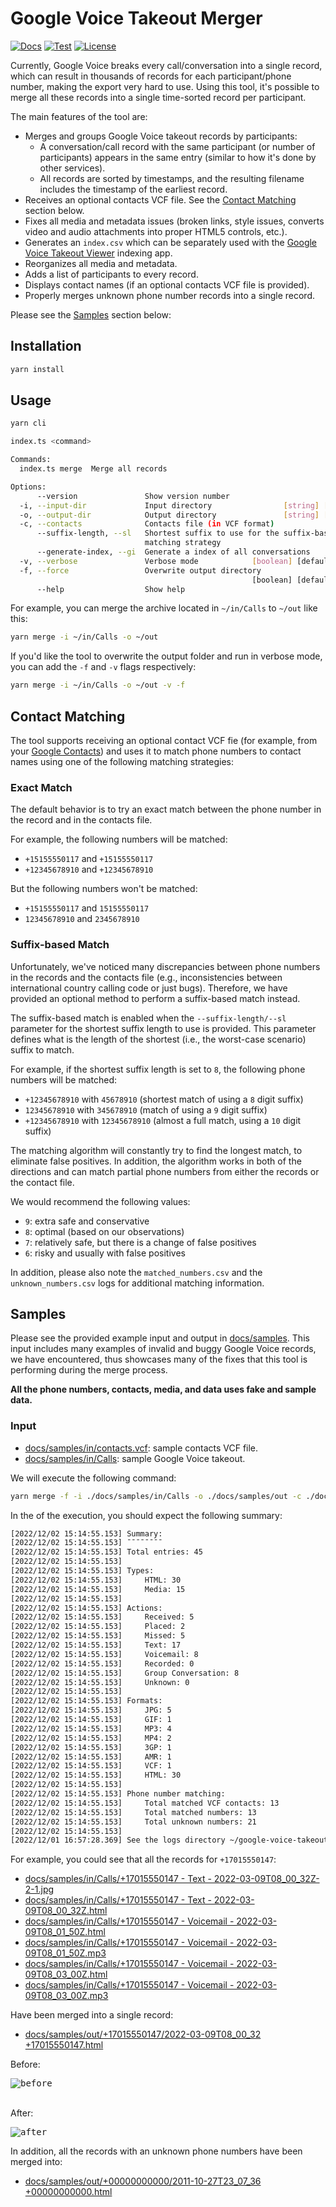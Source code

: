 # Google Voice Takeout Merger

[![Docs](https://img.shields.io/badge/docs-%F0%9F%93%84-blue)](https://github.com/lbeder/google-voice-takeout-merger)
[![Test](https://github.com/lbeder/google-voice-takeout-merger/actions/workflows/ci.yml/badge.svg)](https://github.com/lbeder/google-voice-takeout-merger/actions/workflows/ci.yml)
[![License](https://img.shields.io/github/license/lbeder/google-voice-takeout-merger?style=flat-square)](https://github.com/lbeder/google-voice-takeout-merger/blob/master/LICENSE)

Currently, Google Voice breaks every call/conversation into a single record, which can result in thousands of records for each participant/phone number, making the export very hard to use. Using this tool, it's possible to merge all these records into a single time-sorted record per participant.

The main features of the tool are:

* Merges and groups Google Voice takeout records by participants:
  * A conversation/call record with the same participant (or number of participants) appears in the same entry (similar to how it's done by other services).
  * All records are sorted by timestamps, and the resulting filename includes the timestamp of the earliest record.
* Receives an optional contacts VCF file. See the [Contact Matching](#contact-matching) section below.
* Fixes all media and metadata issues (broken links, style issues, converts video and audio attachments into proper HTML5 controls, etc.).
* Generates an `index.csv` which can be separately used with the [Google Voice Takeout Viewer](https://github.com/lbeder/google-voice-takeout-viewer) indexing app.
* Reorganizes all media and metadata.
* Adds a list of participants to every record.
* Displays contact names (if an optional contacts VCF file is provided).
* Properly merges unknown phone number records into a single record.

Please see the [Samples](#samples) section below:

## Installation

```sh
yarn install
```

## Usage

```sh
yarn cli

index.ts <command>

Commands:
  index.ts merge  Merge all records

Options:
      --version               Show version number                      [boolean]
  -i, --input-dir             Input directory                [string] [required]
  -o, --output-dir            Output directory               [string] [required]
  -c, --contacts              Contacts file (in VCF format)             [string]
      --suffix-length, --sl   Shortest suffix to use for the suffix-based
                              matching strategy                         [number]
      --generate-index, --gi  Generate a index of all conversations    [boolean]
  -v, --verbose               Verbose mode            [boolean] [default: false]
  -f, --force                 Overwrite output directory
                                                      [boolean] [default: false]
      --help                  Show help                                [boolean]
```

For example, you can merge the archive located in `~/in/Calls` to `~/out` like this:

```sh
yarn merge -i ~/in/Calls -o ~/out
```

If you'd like the tool to overwrite the output folder and run in verbose mode, you can add the `-f` and `-v` flags respectively:

```sh
yarn merge -i ~/in/Calls -o ~/out -v -f
```

## Contact Matching

The tool supports receiving an optional contact VCF fie (for example, from your [Google Contacts](https://support.google.com/contacts/answer/7199294)) and uses it to match phone numbers to contact names using one of the following matching strategies:

### Exact Match

The default behavior is to try an exact match between the phone number in the record and in the contacts file.

For example, the following numbers will be matched:

* `+15155550117` and `+15155550117`
* `+12345678910` and `+12345678910`

But the following numbers won't be matched:

* `+15155550117` and `15155550117`
* `12345678910` and `2345678910`

### Suffix-based Match

Unfortunately, we've noticed many discrepancies between phone numbers in the records and the contacts file (e.g., inconsistencies between international country calling code or just bugs). Therefore, we have provided an optional method to perform a suffix-based match instead.

The suffix-based match is enabled when the `--suffix-length/--sl` parameter for the shortest suffix length to use is provided. This parameter defines what is the length of the shortest (i.e., the worst-case scenario) suffix to match.

For example, if the shortest suffix length is set to `8`, the following phone numbers will be matched:

* `+12345678910` with `45678910` (shortest match of using a `8` digit suffix)
* `12345678910` with `345678910` (match of using a `9` digit suffix)
* `+12345678910` with `12345678910` (almost a full match, using a `10` digit suffix)

The matching algorithm will constantly try to find the longest match, to eliminate false positives. In addition, the algorithm works in both of the directions and can match partial phone numbers from either the records or the contact file.

We would recommend the following values:

* `9`: extra safe and conservative
* `8`: optimal (based on our observations)
* `7`: relatively safe, but there is a change of false positives
* `6`: risky and usually with false positives

In addition, please also note the `matched_numbers.csv` and the `unknown_numbers.csv` logs for additional matching information.

## Samples

Please see the provided example input and output in [docs/samples](docs/samples). This input includes many examples of invalid and buggy Google Voice records, we have encountered, thus showcases many of the fixes that this tool is performing during the merge process.

**All the phone numbers, contacts, media, and data uses fake and sample data.**

### Input

* [docs/samples/in/contacts.vcf](docs/samples/in/contacts.vcf): sample contacts VCF file.
* [docs/samples/in/Calls](docs/samples/in/Calls): sample Google Voice takeout.

We will execute the following command:

```sh
yarn merge -f -i ./docs/samples/in/Calls -o ./docs/samples/out -c ./docs/samples/in/contacts.vcf --sl 8
```

In the of the execution, you should expect the following summary:

```sh
[2022/12/02 15:14:55.153] Summary:
[2022/12/02 15:14:55.153] ¯¯¯¯¯¯¯¯
[2022/12/02 15:14:55.153] Total entries: 45
[2022/12/02 15:14:55.153]
[2022/12/02 15:14:55.153] Types:
[2022/12/02 15:14:55.153]     HTML: 30
[2022/12/02 15:14:55.153]     Media: 15
[2022/12/02 15:14:55.153]
[2022/12/02 15:14:55.153] Actions:
[2022/12/02 15:14:55.153]     Received: 5
[2022/12/02 15:14:55.153]     Placed: 2
[2022/12/02 15:14:55.153]     Missed: 5
[2022/12/02 15:14:55.153]     Text: 17
[2022/12/02 15:14:55.153]     Voicemail: 8
[2022/12/02 15:14:55.153]     Recorded: 0
[2022/12/02 15:14:55.153]     Group Conversation: 8
[2022/12/02 15:14:55.153]     Unknown: 0
[2022/12/02 15:14:55.153]
[2022/12/02 15:14:55.153] Formats:
[2022/12/02 15:14:55.153]     JPG: 5
[2022/12/02 15:14:55.153]     GIF: 1
[2022/12/02 15:14:55.153]     MP3: 4
[2022/12/02 15:14:55.153]     MP4: 2
[2022/12/02 15:14:55.153]     3GP: 1
[2022/12/02 15:14:55.153]     AMR: 1
[2022/12/02 15:14:55.153]     VCF: 1
[2022/12/02 15:14:55.153]     HTML: 30
[2022/12/02 15:14:55.153]
[2022/12/02 15:14:55.153] Phone number matching:
[2022/12/02 15:14:55.153]     Total matched VCF contacts: 13
[2022/12/02 15:14:55.153]     Total matched numbers: 13
[2022/12/02 15:14:55.153]     Total unknown numbers: 21
[2022/12/02 15:14:55.153]
[2022/12/01 16:57:28.369] See the logs directory ~/google-voice-takeout-merger/docs/samples/out/logs for lists of known/unknown numbers
```

For example, you could see that all the records for `+17015550147`:

* [docs/samples/in/Calls/+17015550147 - Text - 2022-03-09T08_00_32Z-2-1.jpg](docs/samples/in/Calls/+17015550147%20-%20Text%20-%202022-03-09T08_00_32Z-2-1.jpg)
* [docs/samples/in/Calls/+17015550147 - Text - 2022-03-09T08_00_32Z.html](docs/samples/in/Calls/+17015550147%20-%20Text%20-%202022-03-09T08_00_32Z.html)
* [docs/samples/in/Calls/+17015550147 - Voicemail - 2022-03-09T08_01_50Z.html](docs/samples/in/Calls/+17015550147%20-%20Voicemail%20-%202022-03-09T08_01_50Z.html)
* [docs/samples/in/Calls/+17015550147 - Voicemail - 2022-03-09T08_01_50Z.mp3](docs/samples/in/Calls/+17015550147%20-%20Voicemail%20-%202022-03-09T08_01_50Z.mp3)
* [docs/samples/in/Calls/+17015550147 - Voicemail - 2022-03-09T08_03_00Z.html](docs/samples/in/Calls/+17015550147%20-%20Voicemail%20-%202022-03-09T08_03_00Z.html)
* [docs/samples/in/Calls/+17015550147 - Voicemail - 2022-03-09T08_03_00Z.mp3](docs/samples/in/Calls/+17015550147%20-%20Voicemail%20-%202022-03-09T08_03_00Z.mp3)

Have been merged into a single record:

* [docs/samples/out/+17015550147/2022-03-09T08_00_32 +17015550147.html](docs/samples/out/+17015550147/2022-03-09T08_00_32%20%2B17015550147.html)

Before:

<kbd>
  <img src="docs/images/2022-03-09T08_00_32%20%2B17015550147-before.png" alt="before"/>
</kbd>

\
After:

<kbd>
  <img src="docs/images/2022-03-09T08_00_32%20%2B17015550147-after.png" alt="after"/>
</kbd>

In addition, all the records with an unknown phone numbers have been merged into:

* [docs/samples/out/+00000000000/2011-10-27T23_07_36 +00000000000.html](docs/samples/out/+00000000000/2011-10-27T23_07_36%20%2B00000000000.html)

